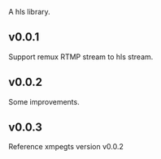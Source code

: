 A hls library.

## v0.0.1

Support remux RTMP stream to hls stream.
## v0.0.2

Some improvements.
## v0.0.3

Reference xmpegts version v0.0.2
